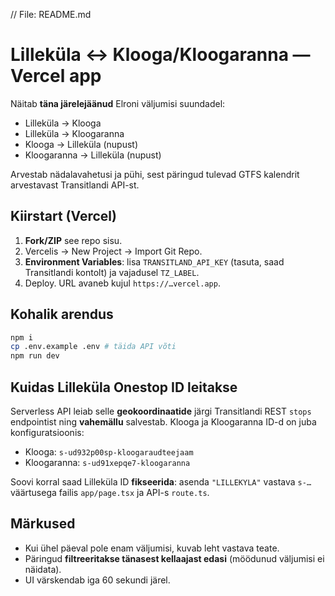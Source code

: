 // File: README.md
# Lilleküla ↔ Klooga/Kloogaranna — Vercel app

Näitab **täna järelejäänud** Elroni väljumisi suundadel:
- Lilleküla → Klooga
- Lilleküla → Kloogaranna
- Klooga → Lilleküla (nupust)
- Kloogaranna → Lilleküla (nupust)

Arvestab nädalavahetusi ja pühi, sest päringud tulevad GTFS kalendrit arvestavast Transitlandi API-st.

## Kiirstart (Vercel)
1. **Fork/ZIP** see repo sisu.
2. Vercelis → New Project → Import Git Repo.
3. **Environment Variables**: lisa `TRANSITLAND_API_KEY` (tasuta, saad Transitlandi kontolt) ja vajadusel `TZ_LABEL`.
4. Deploy. URL avaneb kujul `https://…vercel.app`.

## Kohalik arendus
```sh
npm i
cp .env.example .env # täida API võti
npm run dev
```

## Kuidas Lilleküla Onestop ID leitakse
Serverless API leiab selle **geokoordinaatide** järgi Transitlandi REST `stops` endpointist ning **vahemällu** salvestab. Klooga ja Kloogaranna ID-d on juba konfiguratsioonis:
- Klooga: `s-ud932p00sp-kloogaraudteejaam`
- Kloogaranna: `s-ud91xepqe7-kloogaranna`

Soovi korral saad Lilleküla ID **fikseerida**: asenda `"LILLEKYLA"` vastava `s-…` väärtusega failis `app/page.tsx` ja API-s `route.ts`.

## Märkused
- Kui ühel päeval pole enam väljumisi, kuvab leht vastava teate.
- Päringud **filtreeritakse tänasest kellaajast edasi** (möödunud väljumisi ei näidata).
- UI värskendab iga 60 sekundi järel.